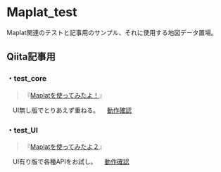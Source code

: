# Maplat_test
Maplat関連のテストと記事用のサンプル、それに使用する地図データ置場。

## Qiita記事用
### ・test_core 
> 『[Maplatを使ってみたよ！](https://qiita.com/snowdrops89/items/e153a108b9a356ea42d6)』

　UI無し版でとりあえず重ねる。
　[動作確認](https://snowdrops89.github.io/Maplat_test/test_core/index.html)

### ・test_UI
> 『[Maplatを使ってみたよ２](https://qiita.com/snowdrops89/items/86cd0e0a177da51239d0)』

　UI有り版で各種APIをお試し。
　[動作確認](https://snowdrops89.github.io/Maplat_test/test_UI/index.html)

